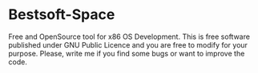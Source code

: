 # Bestsoft-Space

Free and OpenSource tool for x86 OS Development. This is free software published under GNU Public Licence and you are free to modify for your purpose. Please, write me if you find some bugs or want to improve the code.

